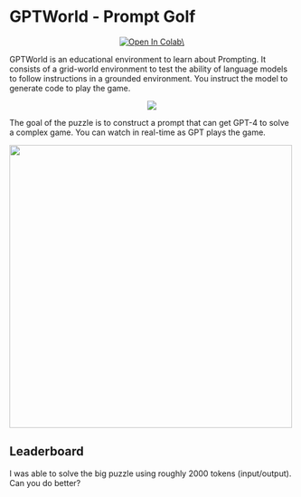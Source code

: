 # GPTWorld - Prompt Golf

<p align="center">
<a href="https://colab.research.google.com/github/srush/GPTWorld-Challenge/blob/main/GPT4_game.ipynb" target="_parent"><img src="https://colab.research.google.com/assets/colab-badge.svg" alt="Open In Colab\"/></a>
</p>

GPTWorld is an educational environment to learn about Prompting.
It consists of a grid-world environment to test the ability of language models to follow instructions in a grounded environment. 
You instruct the model to generate code to play the game. 

<p align="center">
<img src="https://user-images.githubusercontent.com/35882/234447369-6a4ca94d-5bb8-4c8e-a34d-a1ff0614bf7d.gif" />
</p>

The goal of the puzzle is to construct a prompt that can get GPT-4 to solve a complex game. You can watch in real-time as GPT plays the game. 

<img width=500px src="https://user-images.githubusercontent.com/35882/234614176-789fd6a8-bc7c-4f42-889b-81b3879cca36.png"/>

## Leaderboard

I was able to solve the big puzzle using roughly 2000 tokens (input/output). Can you do better?
